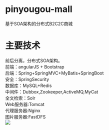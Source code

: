 # pinyougou-mall
基于SOA架构的分布式B2C2C商城
# 主要技术
前后分离，分布式SOA架构。<br/>
前端：angularJS + Bootstrap<br/>
后端：Spring+SpringMVC+MyBatis+SpringBoot<br/>
安全：SpringSecurity<br/>
数据库：MySQL+Redis<br/>
中间件：Dubbox,Zookeeper,ActiveMQ,MyCat<br/>
全文检索：Solr<br/>
Web服务器:Tomcat<br/>
代理服务器:Nginx<br/>
图片服务器:FastDFS<br/>
<image src = "./dir/pinyougou架构图.png" />



